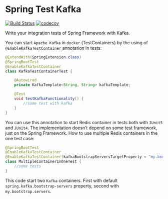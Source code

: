 # Spring Test Kafka

[![Build Status](https://travis-ci.com/eaxdev/Spring-Test-Kafka.svg?branch=master)](https://travis-ci.com/eaxdev/Spring-Test-Kafka)
[![codecov](https://codecov.io/gh/eaxdev/Spring-Test-Kafka/branch/master/graph/badge.svg)](https://codecov.io/gh/eaxdev/Spring-Test-Kafka)

Write your integration tests of Spring Framework with Kafka.

You can start `Apache Kafka` in `docker` (TestContainers) by the using of `@EnableKafkaTestContainer` annotation in tests:

```java
@ExtendWith(SpringExtension.class)
@SpringBootTest
@EnableKafkaTestContainer
class KafkaTestContainerTest {

    @Autowired
    private KafkaTemplate<String, String> kafkaTemplate;

    @Test
    void testKafkaFunctionality() {
        //some test with kafka
    }
}
```

You can use this annotation to start Redis container in tests both with `JUnit5` and `JUnit4`. 
The implementation doesn’t depend on some test framework, just on the Spring Framework.
How to use multiple Redis containers in the one test case:

```java
@SpringBootTest
@EnableKafkaTestContainer
@EnableKafkaTestContainer(kafkaBootstrapServersTargetProperty = "my.bootstrap.servers")
class MultipleContainerInOneTest {
    //some tests
}
```

This code start two `Kafka` containers. First with default `spring.kafka.bootstrap-servers` property, second with `my.bootstrap.servers`.
